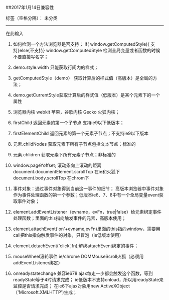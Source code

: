 ﻿##2017年1月14日兼容性

标签（空格分隔）： 未分类

---

在此输入

 1. 如何检测一个方法浏览器是否支持；
     if( window.getComputedStyle){ 支持}else{不支持}
     window.getComputedStyle 
 检测全局变量或者函数的时候不要直接写名字；

2. demo.style.width 只能获取行间内的样式；
3. getComputedStyle（demo） 获取计算后的样式值（高版本）是全局的方法；
4. demo.getCurrentStyle获取计算后的样式值（低版本）是某个元素下的一个属性
5. 浏览器内核
    webkit 苹果，谷歌内核
    Gecko 火狐内核；
6.  firstChild 返回元素的第一个子节点 支持ie9以下低版本；
7.  firstElementChild 返回元素的第一个元素子节点；不支持ie9以下版本
8.  元素.childNodes 获取元素下所有子节点包括文本节点；标准的
9.  元素.chlidren 获取元素下所有元素子节点；非标准的
10.  window.pageYoffset; 滚动条向上滚动的距离 document.documentElement.scrollTop 在ie和火狐下document.body.scrollTop 在chrom下
11.  事件对象：通过事件对象得到当前这一事件的细节； 高版本浏览器中事件对象作为事件处理函数的第一个参数；低版本ie6、7、8中有一个全局变量event获取事件对象；
12.  element.addEventListener（evname，evFn，true|false）给元素绑定事件处理函数；里面的this指向触发事件的元素，高版本使用；
13.  element.attachEvent('on'+evname,evFn)里面的this指向window，需要用call把this指向触发事件的对象，只冒泡（ie低版本使用）
14.   element.detachEvent('click',fn);解绑attachEvent绑定的事件；
15.   mouseWheel滚轮事件 ie/chrome                     DOMMouseScroll火狐（必须用addEventListener绑定）
16.   onreadystatechange  兼容ie678  ajax每走一步都会触发这个函数，等到readyState等于4时请求完成；
ie低版本不支持onload，所以用readyState来监控是否请求完成； 
   在ie6下ajax对象用new ActiveXObject（'Microsoft.XMLHTTP')生成；


     






     
     





